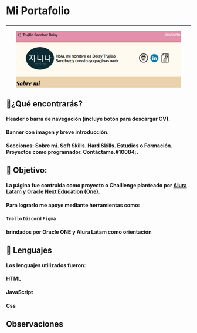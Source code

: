 #  Mi Portafolio

###  
---
<p align="center" >
    <img width="450" heigth="200" src="./assets/foto_read.png">
</p>


## 📜¿Qué encontrarás?

#### Header o barra de navegación (incluye botón para descargar CV).
#### Banner con imagen y breve introducción.
#### Secciones: Sobre mi. Soft Skills. Hard Skills. Estudios o Formación. Proyectos como programador. Contáctame.#10084;.

## 🥇 Objetivo:
#### La página fue contruida como proyecto o Challlenge planteado por [Alura Latam](https://www.aluracursos.com/) y [Oracle Next Education (One)](https://www.oracle.com/co/education/oracle-next-education/). 
#### Para lograrlo me apoye mediante herramientas como:
#### `Trello` `Discord` `Figma`
#### brindados por Oracle ONE y Alura Latam como orientación

## 🔡 Lenguajes

#### Los lenguajes utilizados fueron:

#### HTML
#### JavaScript
#### Css


## Observaciones
